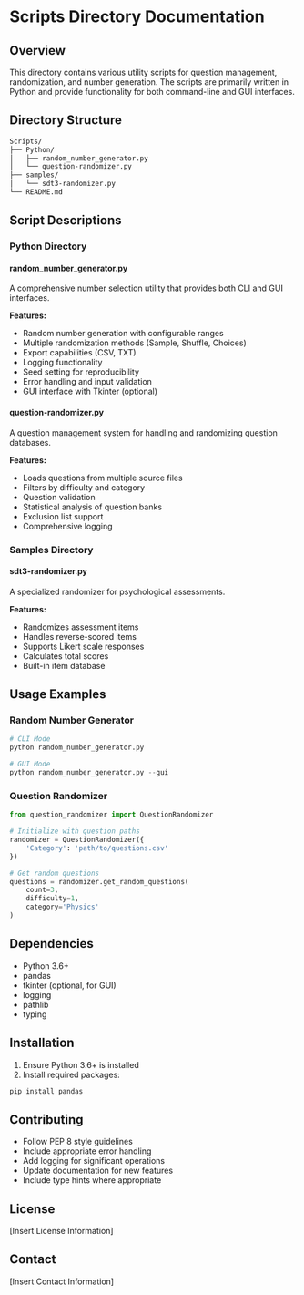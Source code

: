 # Scripts Directory Documentation

## Overview

This directory contains various utility scripts for question management, randomization, and number generation. The scripts are primarily written in Python and provide functionality for both command-line and GUI interfaces.

## Directory Structure

```bash
Scripts/
├── Python/
│   ├── random_number_generator.py
│   └── question-randomizer.py
├── samples/
│   └── sdt3-randomizer.py
└── README.md
```

## Script Descriptions

### Python Directory

#### random_number_generator.py

A comprehensive number selection utility that provides both CLI and GUI interfaces.

**Features:**

- Random number generation with configurable ranges
- Multiple randomization methods (Sample, Shuffle, Choices)
- Export capabilities (CSV, TXT)
- Logging functionality
- Seed setting for reproducibility
- Error handling and input validation
- GUI interface with Tkinter (optional)

#### question-randomizer.py

A question management system for handling and randomizing question databases.

**Features:**

- Loads questions from multiple source files
- Filters by difficulty and category
- Question validation
- Statistical analysis of question banks
- Exclusion list support
- Comprehensive logging

### Samples Directory

#### sdt3-randomizer.py

A specialized randomizer for psychological assessments.

**Features:**

- Randomizes assessment items
- Handles reverse-scored items
- Supports Likert scale responses
- Calculates total scores
- Built-in item database

## Usage Examples

### Random Number Generator

```python
# CLI Mode
python random_number_generator.py

# GUI Mode
python random_number_generator.py --gui
```

### Question Randomizer

```python
from question_randomizer import QuestionRandomizer

# Initialize with question paths
randomizer = QuestionRandomizer({
    'Category': 'path/to/questions.csv'
})

# Get random questions
questions = randomizer.get_random_questions(
    count=3,
    difficulty=1,
    category='Physics'
)
```

## Dependencies

- Python 3.6+
- pandas
- tkinter (optional, for GUI)
- logging
- pathlib
- typing

## Installation

1. Ensure Python 3.6+ is installed
2. Install required packages:

```bash
pip install pandas
```

## Contributing

- Follow PEP 8 style guidelines
- Include appropriate error handling
- Add logging for significant operations
- Update documentation for new features
- Include type hints where appropriate

## License

[Insert License Information]

## Contact

[Insert Contact Information]

```


